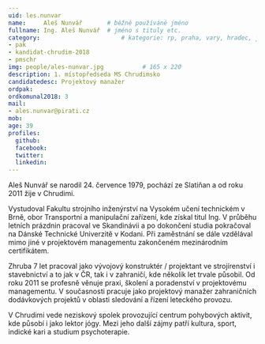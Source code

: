 ```yaml
---
uid: les.nunvar
name:     Aleš Nunvář		# běžně používáné jméno
fullname: Ing. Aleš Nunvář	# jméno s tituly etc.
category:                 		# kategorie: rp, praha, vary, hradec, jmk, senat
- pak
- kandidat-chrudim-2018
- pmschr
img: people/ales-nunvar.jpg           # 165 x 220
description: 1. místopředseda MS Chrudimsko
candidatedesc: Projektový manažer 
ordpak: 
ordkomunal2018: 3
mail:
- ales.nunvar@pirati.cz
mob: 
age: 39
profiles:
  github: 
  facebook: 
  twitter:
  linkedin:
---
```

Aleš Nunvář se narodil 24. července 1979, pochází ze Slatiňan a od roku 2011 žije v Chrudimi.

Vystudoval Fakultu strojního inženýrství na Vysokém učení technickém v Brně, obor Transportní a manipulační zařízení, kde získal titul Ing. V průběhu letních prázdnin pracoval ve Skandinávii a po dokončení studia pokračoval na Dánské Technické Univerzitě v Kodani. Při zaměstnání se dále vzdělával mimo jiné v projektovém managementu zakončeném mezinárodním certifikátem.

Zhruba 7 let pracoval jako vývojový konstruktér / projektant ve strojírenství i stavebnictví a to jak v ČR, tak i v zahraničí, kde několik let trvale působil. Od roku 2011 se profesně věnuje praxi, školení a poradenství v projektovému managementu. V současnosti pracuje jako projektový manažer zahraničních dodávkových projektů v oblasti sledování a řízení leteckého provozu.

V Chrudimi vede neziskový spolek provozující centrum pohybových aktivit, kde působí i jako lektor jógy. Mezi jeho další zájmy patří kultura, sport, indické kari a studium psychoterapie. 
